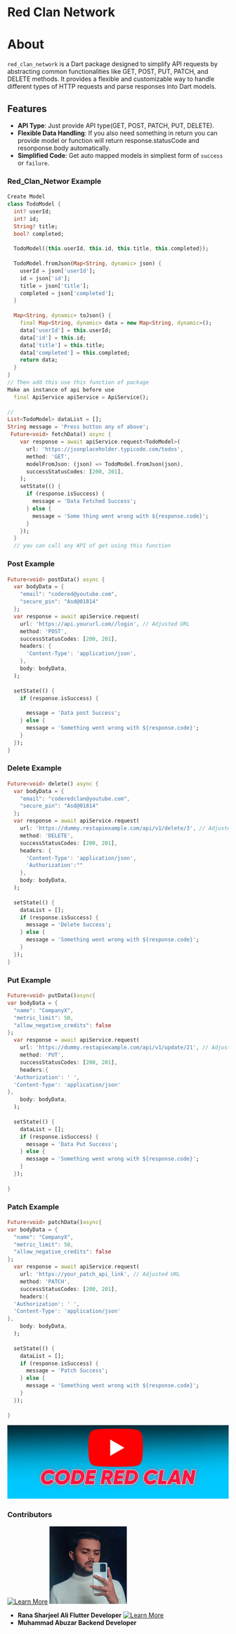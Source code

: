 # Red Clan Network
# About
`red_clan_network` is a Dart package designed to simplify API requests by abstracting common functionalities like GET, POST, PUT, PATCH, and DELETE methods. It provides a flexible and customizable way to handle different types of HTTP requests and parse responses into Dart models.
## Features

- **API Type**: Just provide API type(GET, POST, PATCH, PUT, DELETE).
- **Flexible Data Handling**: If you also need something in return you can provide model or function will return response.statusCode and resonponse.body automatically.
- **Simplified Code**: Get auto mapped models in simpliest form of `success` or `failure`.


### Red_Clan_Networ Example

```dart
Create Model
class TodoModel {
  int? userId;
  int? id;
  String? title;
  bool? completed;

  TodoModel({this.userId, this.id, this.title, this.completed});

  TodoModel.fromJson(Map<String, dynamic> json) {
    userId = json['userId'];
    id = json['id'];
    title = json['title'];
    completed = json['completed'];
  }

  Map<String, dynamic> toJson() {
    final Map<String, dynamic> data = new Map<String, dynamic>();
    data['userId'] = this.userId;
    data['id'] = this.id;
    data['title'] = this.title;
    data['completed'] = this.completed;
    return data;
  }
}
// Then add this use this function of package
Make an instance of api before use
  final ApiService apiService = ApiService();
  
//
List<TodoModel> dataList = [];
String message = 'Press button any of above';
 Future<void> fetchData() async {
    var response = await apiService.request<TodoModel>(
      url: 'https://jsonplaceholder.typicode.com/todos', 
      method: 'GET',
      modelFromJson: (json) => TodoModel.fromJson(json),
      successStatusCodes: [200, 201], 
    );
    setState(() {
      if (response.isSuccess) {
        message = 'Data Fetched Success';
      } else {
        message = 'Some thing went wrong with ${response.code}';
      }
    });
  }
  // you can call any API of get using this function
```
### Post Example

```dart
Future<void> postData() async {
  var bodyData = {
    "email": "codered@youtube.com",
    "secure_pin": "Asd@01814"
  };
  var response = await apiService.request(
    url: 'https://api.yoururl.com//login', // Adjusted URL
    method: 'POST',
    successStatusCodes: [200, 201], 
    headers: {
      'Content-Type': 'application/json',
    },
    body: bodyData,
  );

  setState(() {
    if (response.isSuccess) {
     
      message = 'Data post Success';
    } else {
      message = 'Something went wrong with ${response.code}';
    }
  });
}
```
### Delete Example

```dart
Future<void> delete() async {
  var bodyData = {
    "email": "coderedclan@youtube.com",
    "secure_pin": "Asd@01814"
  };
  var response = await apiService.request(
    url: 'https://dummy.restapiexample.com/api/v1/delete/3', // Adjusted URL
    method: 'DELETE',
    successStatusCodes: [200, 201], 
    headers: {
      'Content-Type': 'application/json',
      'Authorization':""
    },
    body: bodyData,
  );

  setState(() {
    dataList = [];
    if (response.isSuccess) {
      message = 'Delete Success';
    } else {
      message = 'Something went wrong with ${response.code}';
    }
  });
}

```

### Put Example

```dart
Future<void> putData()async{
var bodyData = {
  "name": "CompanyX",
  "metric_limit": 50,
  "allow_negative_credits": false
};
  var response = await apiService.request(
    url: 'https://dummy.restapiexample.com/api/v1/update/21', // Adjusted URL
    method: 'PUT',
    successStatusCodes: [200, 201], 
    headers:{
  'Authorization': ' ',
  'Content-Type': 'application/json'
},
    body: bodyData,
  );

  setState(() {
    dataList = [];
    if (response.isSuccess) {
      message = 'Data Put Success';
    } else {
      message = 'Something went wrong with ${response.code}';
    }
  });
  
}

```

### Patch Example

```dart
Future<void> patchData()async{
var bodyData = {
  "name": "CompanyX",
  "metric_limit": 50,
  "allow_negative_credits": false
};
  var response = await apiService.request(
    url: 'https://your_patch_api_link', // Adjusted URL
    method: 'PATCH',
    successStatusCodes: [200, 201], 
    headers:{
  'Authorization': ' ',
  'Content-Type': 'application/json'
},
    body: bodyData,
  );

  setState(() {
    dataList = [];
    if (response.isSuccess) {
      message = 'Patch Success';
    } else {
      message = 'Something went wrong with ${response.code}';
    }
  });
  
}
```

[![Learn More](https://github.com/RanaSharjeelShji/equal_space/blob/main/example/asset/banner.jpg?raw=true)](https://www.youtube.com/channel/UCnM_HfTRzP_XRdyYmfvTsGQ)
### Contributors


[![Learn More](https://yt3.googleusercontent.com/9A0wEzTcikgC4mV4t0wfGrEQUWuKqcPI_thgqBGkRlDpRSbMHwAnKoAl0HmEoVoikNs7CgCGpg=s176-c-k-c0x00ffffff-no-rj)](https://www.youtube.com/channel/UCnM_HfTRzP_XRdyYmfvTsGQ)
[![Learn More](https://github.com/RanaSharjeelShji/equal_space/blob/main/example/asset/image%20(4).png?raw=true)](https://github.com/RanaSharjeelShji)
- **Rana Sharjeel Ali Flutter Developer**
[![Learn More](https://avatars.githubusercontent.com/u/55307690?v=4)](https://github.com/MohammadAbuzar945)
- **Muhammad Abuzar Backend Developer**
